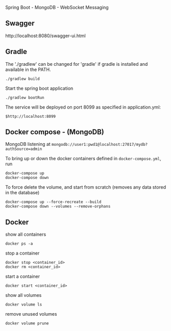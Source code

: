 Spring Boot - MongoDB - WebSocket Messaging

## Swagger

http://localhost:8080/swagger-ui.html

## Gradle

The './gradlew' can be changed for 'gradle' if gradle is installed and available in the PATH.
    
    ./gradlew build
    
Start the spring boot application

    ./gradlew bootRun

The service will be deployed on port 8099 as specified in application.yml:

    $http://localhost:8099
    
## Docker compose - (MongoDB)

MongoDB listening at `mongodb://user1:pwd1@localhost:27017/mydb?authSource=admin`

To bring up or down the docker containers defined in `docker-compose.yml`, run

    docker-compose up
    docker-compose down

To force delete the volume, and start from scratch (removes any data stored in the database)
    
    docker-compose up --force-recreate --build
    docker-compose down --volumes --remove-orphans

## Docker

show all containers
    
    docker ps -a

stop a container
    
    docker stop <container_id>
    docker rm <container_id>

start a container
    
    docker start <container_id>
    
show all volumes
    
    docker volume ls

remove unused volumes
    
    docker volume prune

